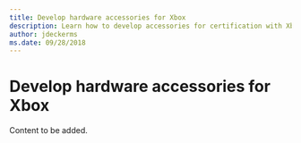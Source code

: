 ```yaml
---
title: Develop hardware accessories for Xbox
description: Learn how to develop accessories for certification with Xbox.
author: jdeckerms
ms.date: 09/28/2018
---
```


# Develop hardware accessories for Xbox

Content to be added.